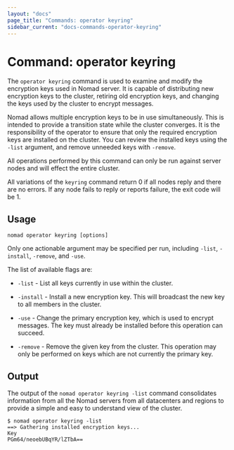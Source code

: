 ```yaml
---
layout: "docs"
page_title: "Commands: operator keyring"
sidebar_current: "docs-commands-operator-keyring"
---
```


# Command: operator keyring

The `operator keyring` command is used to examine and modify the encryption keys
used in Nomad server. It is capable of distributing new encryption keys to the
cluster, retiring old encryption keys, and changing the keys used by the cluster
to encrypt messages.

Nomad allows multiple encryption keys to be in use simultaneously. This is
intended to provide a transition state while the cluster converges. It is the
responsibility of the operator to ensure that only the required encryption keys
are installed on the cluster. You can review the installed keys using the
`-list` argument, and remove unneeded keys with `-remove`.

All operations performed by this command can only be run against server nodes
and will effect the entire cluster.

All variations of the `keyring` command return 0 if all nodes reply and there
are no errors. If any node fails to reply or reports failure, the exit code
will be 1.

## Usage

```plaintext
nomad operator keyring [options]
```

Only one actionable argument may be specified per run, including `-list`,
`-install`, `-remove`, and `-use`.

The list of available flags are:

- `-list` - List all keys currently in use within the cluster.

- `-install` - Install a new encryption key. This will broadcast the new key to
  all members in the cluster.

- `-use` - Change the primary encryption key, which is used to encrypt messages.
  The key must already be installed before this operation can succeed.

- `-remove` - Remove the given key from the cluster. This operation may only be
  performed on keys which are not currently the primary key.

## Output

The output of the `nomad operator keyring -list` command consolidates
information from all the Nomad servers from all datacenters and regions to
provide a simple and easy to understand view of the cluster.

```shell
$ nomad operator keyring -list
==> Gathering installed encryption keys...
Key
PGm64/neoebUBqYR/lZTbA==
```
